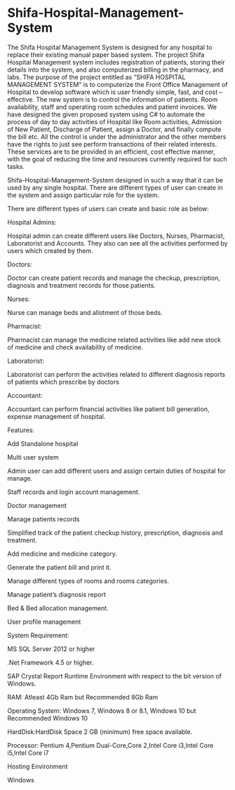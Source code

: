 # Shifa-Hospital-Management-System
The Shifa Hospital Management System is designed for any hospital to replace their existing manual paper based system. The project Shifa Hospital Management system includes registration of patients, storing their details into the system, and also computerized billing in the pharmacy, and labs. The purpose of the project entitled as “SHIFA HOSPITAL MANAGEMENT SYSTEM” is to computerize the Front Office Management of Hospital to develop software which is user friendly simple, fast, and cost – effective. The new system is to control the information of patients. Room availability, staff and operating room schedules and patient invoices. We have designed the given proposed system using C# to automate the process of day to day activities of Hospital like Room activities, Admission of New Patient, Discharge of Patient, assign a Doctor, and finally compute the bill etc. All the control is under the administrator and the other members have the rights to just see perform transactions of their related interests. These services are to be provided in an efficient, cost effective manner, with the goal of reducing the time and resources currently required for such tasks.

Shifa-Hospital-Management-System designed in such a way that it can be used by any single hospital. There are different types of user can create in the system and assign particular role for the system.

There are different types of users can create and basic role as below:

Hospital Admins:

Hospital admin can create different users like Doctors, Nurses, Pharmacist, Laboratorist and Accounts. They also can see all the activities performed by users which created by them.

Doctors:

Doctor can create patient records and manage the checkup, prescription, diagnosis and treatment records for those patients.

Nurses:

Nurse can manage beds and allotment of those beds.

Pharmacist:

Pharmacist can manage the medicine related activities like add new stock of medicine and check availability of medicine.

Laboratorist:

Laboratorist can perform the activities related to different diagnosis reports of patients which prescribe by doctors

Accountant:

Accountant can perform financial activities like patient bill generation, expense management of hospital.

Features:

Add Standalone hospital

Multi user system

Admin user can add different users and assign certain duties of hospital for manage.

Staff records and login account management.

Doctor management

Manage patients records

Simplified track of the patient checkup history, prescription, diagnosis and treatment.

Add medicine and medicine category.

Generate the patient bill and print it.

Manage different types of rooms and rooms categories.

Manage patient’s diagnosis report

Bed & Bed allocation management.

User profile management

System Requirement:

MS SQL Server 2012 or higher

.Net Framework 4.5 or higher.

SAP Crystal Report Runtime Environment with respect to the bit version of Windows.

RAM: Atleast 4Gb Ram but Recommended 8Gb Ram

Operating System: Windows 7, Windows 8 or 8.1, Windows 10 but Recommended Windows 10

HardDisk:HardDisk Space 2 GB (minimum) free space available.

Processor: Pentium 4,Pentium Dual-Core,Core 2,Intel Core i3,Intel Core i5,Intel Core i7

Hosting Environment

Windows
